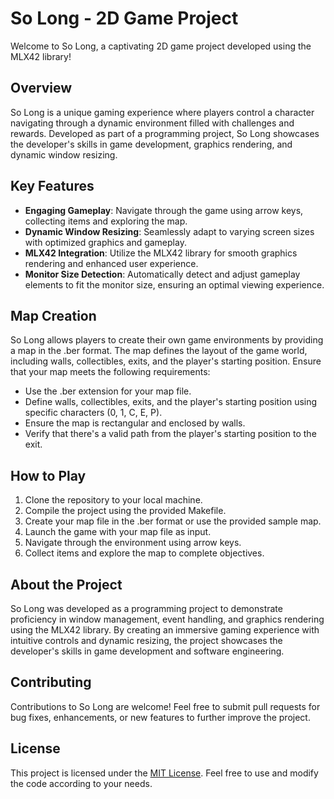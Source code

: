 # So Long - 2D Game Project


Welcome to So Long, a captivating 2D game project developed using the MLX42 library!


## Overview
So Long is a unique gaming experience where players control a character navigating through a dynamic environment filled with challenges and rewards. Developed as part of a programming project, So Long showcases the developer's skills in game development, graphics rendering, and dynamic window resizing.


## Key Features
- **Engaging Gameplay**: Navigate through the game using arrow keys, collecting items and exploring the map.
- **Dynamic Window Resizing**: Seamlessly adapt to varying screen sizes with optimized graphics and gameplay.
- **MLX42 Integration**: Utilize the MLX42 library for smooth graphics rendering and enhanced user experience.
- **Monitor Size Detection**: Automatically detect and adjust gameplay elements to fit the monitor size, ensuring an optimal viewing experience.

## Map Creation
So Long allows players to create their own game environments by providing a map in the .ber format. The map defines the layout of the game world, including walls, collectibles, exits, and the player's starting position. Ensure that your map meets the following requirements:
- Use the .ber extension for your map file.
- Define walls, collectibles, exits, and the player's starting position using specific characters (0, 1, C, E, P).
- Ensure the map is rectangular and enclosed by walls.
- Verify that there's a valid path from the player's starting position to the exit.

## How to Play
1. Clone the repository to your local machine.
2. Compile the project using the provided Makefile.
3. Create your map file in the .ber format or use the provided sample map.
4. Launch the game with your map file as input.
5. Navigate through the environment using arrow keys.
6. Collect items and explore the map to complete objectives.

## About the Project
So Long was developed as a programming project to demonstrate proficiency in window management, event handling, and graphics rendering using the MLX42 library. By creating an immersive gaming experience with intuitive controls and dynamic resizing, the project showcases the developer's skills in game development and software engineering.

## Contributing
Contributions to So Long are welcome! Feel free to submit pull requests for bug fixes, enhancements, or new features to further improve the project.

## License
This project is licensed under the [MIT License](LICENSE). Feel free to use and modify the code according to your needs.
